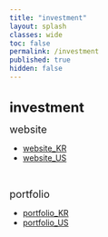 ```yaml
---
title: "investment"
layout: splash
classes: wide
toc: false
permalink: /investment
published: true
hidden: false
---
```


<br>
<font size="5"><span style="font-weight:bold;"> investment </span></font>
<br>

<font size="4"> website </font>

- [website_KR](/investment/website_KR)
- [website_US](/investment/website_US)
<br>

<font size="4"> portfolio </font>

- [portfolio_KR](/investment/portfolio_KR)
- [portfolio_US](/investment/portfolio_US)
